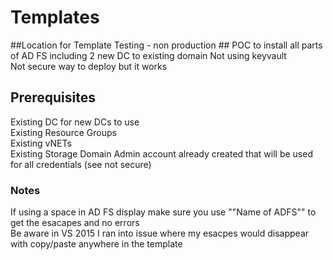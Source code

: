# Templates #
##Location for Template Testing - non production  ##
POC to install all parts of AD FS including 2 new DC to existing domain
Not using keyvault  
Not secure way to deploy but it works  
## Prerequisites ##
Existing DC for new DCs to use  
Existing Resource Groups  
Existing vNETs  
Existing Storage 
Domain Admin account already created that will be used for all credentials (see not secure)  

### Notes ###
If using a space in AD FS display make sure you use "\"Name of ADFS\"" to get the esacapes and no errors  
Be aware in VS 2015 I ran into issue where my esacpes would disappear with copy/paste anywhere in the template
